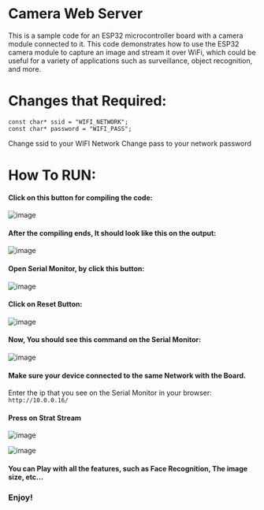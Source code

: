 # Camera Web Server
This is a sample code for an ESP32 microcontroller board with a camera module connected to it.
This code demonstrates how to use the ESP32 camera module to capture an image and stream it over WiFi, which could be useful for a variety of applications such as surveillance, object recognition, and more.


# Changes that Required:

`const char* ssid = "WIFI_NETWORK";` <br>
`const char* password = "WIFI_PASS";` <br>


Change ssid to your WIFI Network
Change pass to your network password

# How To RUN:

#### Click on this button for compiling the code:  <br>
![image](https://user-images.githubusercontent.com/76903853/236200840-fb242ca4-5ba9-4a60-b0c9-c165ff2ba3b9.png)

#### After the compiling ends, It should look like this on the output: <br>
![image](https://user-images.githubusercontent.com/76903853/236426487-aeec3cf7-5e4e-4b1d-9fb7-75d3e2d3b64d.png)

#### Open Serial Monitor, by click this button: <br>
![image](https://user-images.githubusercontent.com/76903853/236426240-da57971c-684e-4442-b519-90536e79bc6d.png)

#### Click on Reset Button: <br>
![image](https://user-images.githubusercontent.com/76903853/236427674-db04422e-c951-467c-84fc-641df776c93b.png)

#### Now, You should see this command on the Serial Monitor:
![image](https://user-images.githubusercontent.com/76903853/236430751-109a958c-413b-42f9-9ca7-834c57c4031c.png)

#### Make sure your device connected to the same Network with the Board.
Enter the ip that you see on the Serial Monitor in your browser: `http://10.0.0.16/`

#### Press on Strat Stream
![image](https://user-images.githubusercontent.com/76903853/236431559-48110ba3-eb25-4520-9916-36ab9d624e00.png)

![image](https://user-images.githubusercontent.com/76903853/236431974-2ee14caa-7fb5-44fe-8f21-c6c3c9ff7eaa.png)

#### You can Play with all the features, such as Face Recognition, The image size, etc...
### Enjoy!



